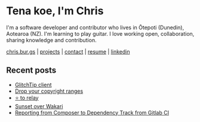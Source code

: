 # Tena koe, I'm Chris

I'm a software developer and contributor who lives in Ōtepoti (Dunedin), Aotearoa (NZ). I'm learning to play guitar. I love working open, collaboration, sharing knowledge and contribution.

[chris.bur.gs](https://chris.bur.gs) | [projects](https://chris.bur.gs/projects/) | [contact](https://chris.bur.gs/contact/) | [resume](https://chris.bur.gs/resume) | [linkedin](https://linkedin.com/in/stephenajulu)

## Recent posts

<!-- BLOG-POST-LIST:START -->
- [GlitchTip client](https://chris.bur.gs/glitchtip-client/)
- [Drop your copyright ranges](https://chris.bur.gs/copyright-end-date/)
- [⭐ to relay](https://chris.bur.gs/fave-to-relay-with-skymoth/)
- [Sunset over Wakari](https://chris.bur.gs/sunset-over-wakari/)
- [Reporting from Composer to Dependency Track from Gitlab CI](https://chris.bur.gs/dependency-track-gitlab-ci/)
<!-- BLOG-POST-LIST:END -->

